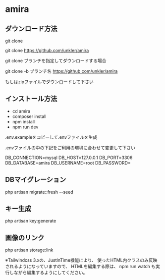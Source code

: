 # amira

## ダウンロード方法

git clone

git clone https://github.com/unkler/amira


git clone ブランチを指定してダウンロードする場合

git clone -b ブランチ名 https://github.com/unkler/amira

もしはzipファイルでダウンロードして下さい

## インストール方法
- cd amira
- composer install
- npm install
- npm run dev

.env.exampleをコピーして.envファイルを生成

.envファイルの中の下記をご利用の環境に合わせて変更して下さい

DB_CONNECTION=mysql
DB_HOST=127.0.0.1
DB_PORT=3306
DB_DATABASE=amira
DB_USERNAME=root
DB_PASSWORD=

## DBマイグレーション

php artisan migrate::fresh --seed

## キー生成

php artisan key:generate

## 画像のリンク

php artisan storage:link

※Tailwindcss 3.xの、JustInTime機能により、 使ったHTML内クラスのみ反映されるようになっていますので、 HTMLを編集する際は、 npm run watch も実行しながら編集するようにしてください。





